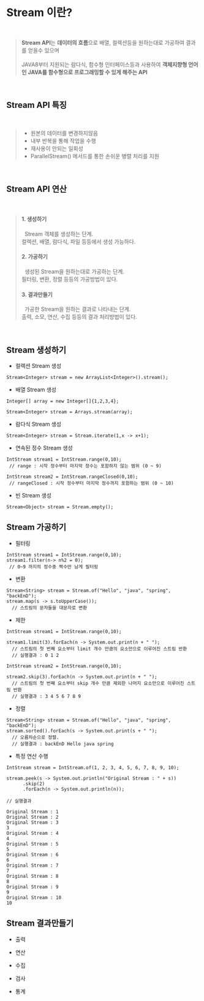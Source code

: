 #  Stream 이란?  
</br>

> **Stream API**는 **데이터의 흐름**으로 배열, 컬렉션등을 원하는대로 가공하여 결과를 얻을수 있으며 </br></br>
> JAVA8부터 지원되는 람다식, 함수형 인터페이스등과 사용하여 
> **객체지향형 언어인 JAVA를 함수형으로 프로그래밍할 수 있게 해주는 API** 

</br>

## Stream API 특징  
</br>

> - 원본의 데이터를 변경하지않음
> - 내부 반복을 통해 작업을 수행
> - 재사용이 안되는 일회성 
> - ParallelStream() 메서드를 통한 손쉬운 병렬 처리를 지원

</br>


## Stream API 연산  
</br>

> #### 1. 생성하기 </br>
>   &nbsp;  Stream 객체를 생성하는 단계. </br>
>        컬렉션, 배열, 람다식, 파일 등등에서 생성 가능하다. </br>
> #### 2. 가공하기 </br>
>    &nbsp; 생성된 Stream을 원하는대로 가공하는 단계. </br>
>        필터링, 변환, 정렬 등등의 가공방법이 있다. </br>
> #### 3. 결과만들기 </br>
>    &nbsp; 가공한 Stream을 원하는 결과로 나타내는 단계. </br>
>        출력, 소모, 연산, 수집 등등의 결과 처리방법이 있다.

</br>

## Stream 생성하기 </br>

- 컬렉션 Stream 생성 </br>

```
Stream<Integer> stream = new ArrayList<Integer>().stream();
```

- 배열 Stream 생성 </br>

```
Integer[] array = new Integer[]{1,2,3,4};
       
Stream<Integer> stream = Arrays.stream(array);
```


- 람다식 Stream 생성 </br>

```
Stream<Integer> stream = Stream.iterate(1,x -> x+1);
```


- 연속된 정수 Stream 생성 </br>

```
IntStream stream1 = IntStream.range(0,10); 
 // range : 시작 정수부터 마지막 정수는 포함하지 않는 범위 (0 ~ 9)
```

```
IntStream stream2 = IntStream.rangeClosed(0,10);
 // rangeClosed : 시작 정수부터 마지막 정수까지 포함하는 범위 (0 ~ 10)
```


- 빈 Stream 생성 </br>
  

```
Stream<Object> stream = Stream.empty();
```


## Stream 가공하기 </br>

- 필터링       </br>

```
IntStream stream1 = IntStream.range(0,10);
stream1.filter(n-> n%2 = 0);
 // 0~9 까지의 정수중 짝수만 남게 필터링
```


- 변환  
 
```
Stream<String> stream = Stream.of("Hello", "java", "spring", "backEnD");
stream.map(s -> s.toUpperCase());
  // 스트림의 문자들을 대문자로 변환
```

- 제한  

```
IntStream stream1 = IntStream.range(0,10);

stream1.limit(3).forEach(n -> System.out.print(n + " ");
  // 스트림의 첫 번째 요소부터 limit 개수 만큼의 요소만으로 이루어진 스트림 반환
  // 실행결과 : 0 1 2
```  
  
```
IntStream stream2 = IntStream.range(0,10);

stream2.skip(3).forEach(n -> System.out.print(n + " ");
  // 스트림의 첫 번째 요소부터 skip 개수 만큼 제외한 나머지 요소만으로 이루어진 스트림 반환
  // 실행결과 : 3 4 5 6 7 8 9
```

- 정렬   

```
Stream<String> stream = Stream.of("Hello", "java", "spring", "backEnD");
stream.sorted().forEach(s -> System.out.print(s + " ");
  // 오름차순으로 정렬.
  // 실행결과 : backEnD Hello java spring
```

- 특정 연산 수행                     

```
IntStream stream = IntStream.of(1, 2, 3, 4, 5, 6, 7, 8, 9, 10);

stream.peek(s -> System.out.println("Original Stream : " + s))
      .skip(2)
      .forEach(n -> System.out.println(n));
```

```
// 실행결과

Original Stream : 1
Original Stream : 2
Original Stream : 3
3
Original Stream : 4
4
Original Stream : 5
5
Original Stream : 6
6
Original Stream : 7
7
Original Stream : 8
8
Original Stream : 9
9
Original Stream : 10 
10

```

## Stream 결과만들기 </br>

- 출력      

- 연산

- 수집

- 검사  

- 통계    
